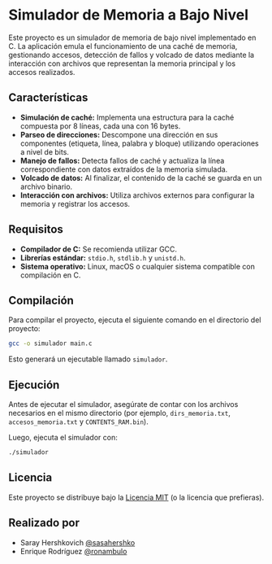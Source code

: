 # Simulador de Memoria a Bajo Nivel

Este proyecto es un simulador de memoria de bajo nivel implementado en C. La aplicación emula el funcionamiento de una caché de memoria, gestionando accesos, detección de fallos y volcado de datos mediante la interacción con archivos que representan la memoria principal y los accesos realizados.

## Características

- **Simulación de caché:** Implementa una estructura para la caché compuesta por 8 líneas, cada una con 16 bytes.
- **Parseo de direcciones:** Descompone una dirección en sus componentes (etiqueta, línea, palabra y bloque) utilizando operaciones a nivel de bits.
- **Manejo de fallos:** Detecta fallos de caché y actualiza la línea correspondiente con datos extraídos de la memoria simulada.
- **Volcado de datos:** Al finalizar, el contenido de la caché se guarda en un archivo binario.
- **Interacción con archivos:** Utiliza archivos externos para configurar la memoria y registrar los accesos.

## Requisitos

- **Compilador de C:** Se recomienda utilizar GCC.
- **Librerías estándar:** `stdio.h`, `stdlib.h` y `unistd.h`.
- **Sistema operativo:** Linux, macOS o cualquier sistema compatible con compilación en C.

## Compilación

Para compilar el proyecto, ejecuta el siguiente comando en el directorio del proyecto:

```bash
gcc -o simulador main.c
```

Esto generará un ejecutable llamado `simulador`.

## Ejecución

Antes de ejecutar el simulador, asegúrate de contar con los archivos necesarios en el mismo directorio (por ejemplo, `dirs_memoria.txt`, `accesos_memoria.txt` y `CONTENTS_RAM.bin`).

Luego, ejecuta el simulador con:

```bash
./simulador
```

## Licencia

Este proyecto se distribuye bajo la [Licencia MIT](LICENSE) (o la licencia que prefieras).

## Realizado por

- Saray Hershkovich [@sasahershko](https://github.com/sasahershko)
- Enrique Rodríguez [@ronambulo](https://github.com/ronambulo)
